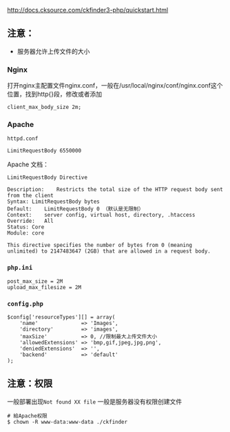http://docs.cksource.com/ckfinder3-php/quickstart.html


## 注意：
- 服务器允许上传文件的大小  

### Nginx

打开nginx主配置文件nginx.conf，一般在/usr/local/nginx/conf/nginx.conf这个位置，找到http{}段，修改或者添加
```
client_max_body_size 2m;
```

### Apache 

`httpd.conf`

```
LimitRequestBody 6550000
```

Apache 文档：

```
LimitRequestBody Directive

Description:	Restricts the total size of the HTTP request body sent from the client
Syntax:	LimitRequestBody bytes
Default:	LimitRequestBody 0 （默认是无限制）
Context:	server config, virtual host, directory, .htaccess
Override:	All
Status:	Core
Module:	core
```

`This directive specifies the number of bytes from 0 (meaning unlimited) to 2147483647 (2GB) that are allowed in a request body. `

### `php.ini`

```
post_max_size = 2M
upload_max_filesize = 2M
```

### `config.php`

```
$config['resourceTypes'][] = array(
    'name'              => 'Images',
    'directory'         => 'images',
    'maxSize'           => 0, //限制最大上传文件大小
    'allowedExtensions' => 'bmp,gif,jpeg,jpg,png',
    'deniedExtensions'  => '',
    'backend'           => 'default'
);
```

## 注意：权限

一般部署出现`Not found XX file` 一般是服务器没有权限创建文件

```
# 給Apache权限
$ chown -R www-data:www-data ./ckfinder  
```



